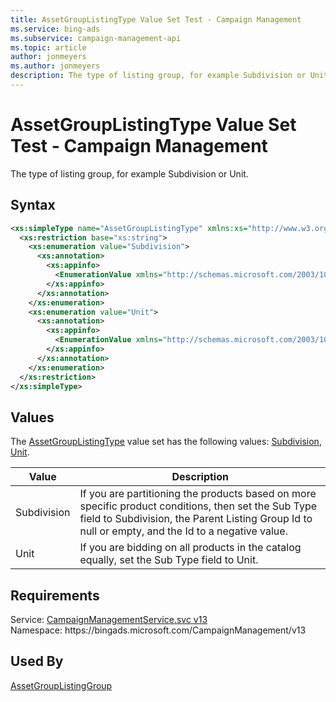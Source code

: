 ```yaml
---
title: AssetGroupListingType Value Set Test - Campaign Management
ms.service: bing-ads
ms.subservice: campaign-management-api
ms.topic: article
author: jonmeyers
ms.author: jonmeyers
description: The type of listing group, for example Subdivision or Unit.(test)
---
```

# AssetGroupListingType Value Set Test - Campaign Management
The type of listing group, for example Subdivision or Unit.

## Syntax
```xml
<xs:simpleType name="AssetGroupListingType" xmlns:xs="http://www.w3.org/2001/XMLSchema">
  <xs:restriction base="xs:string">
    <xs:enumeration value="Subdivision">
      <xs:annotation>
        <xs:appinfo>
          <EnumerationValue xmlns="http://schemas.microsoft.com/2003/10/Serialization/">1</EnumerationValue>
        </xs:appinfo>
      </xs:annotation>
    </xs:enumeration>
    <xs:enumeration value="Unit">
      <xs:annotation>
        <xs:appinfo>
          <EnumerationValue xmlns="http://schemas.microsoft.com/2003/10/Serialization/">2</EnumerationValue>
        </xs:appinfo>
      </xs:annotation>
    </xs:enumeration>
  </xs:restriction>
</xs:simpleType>
```

## <a name="values"></a>Values

The [AssetGroupListingType](assetgrouplistingtype.md) value set has the following values: [Subdivision](#subdivision), [Unit](#unit).

|Value|Description|
|-----------|---------------|
|<a name="subdivision"></a>Subdivision|If you are partitioning the products based on more specific product conditions, then set the Sub Type field to Subdivision, the Parent Listing Group Id to null or empty, and the Id to a negative value.|
|<a name="unit"></a>Unit|If you are bidding on all products in the catalog equally, set the Sub Type field to Unit.|

## Requirements
Service: [CampaignManagementService.svc v13](https://campaign.api.bingads.microsoft.com/Api/Advertiser/CampaignManagement/v13/CampaignManagementService.svc)  
Namespace: https\://bingads.microsoft.com/CampaignManagement/v13  

## Used By
[AssetGroupListingGroup](assetgrouplistinggroup.md)  

